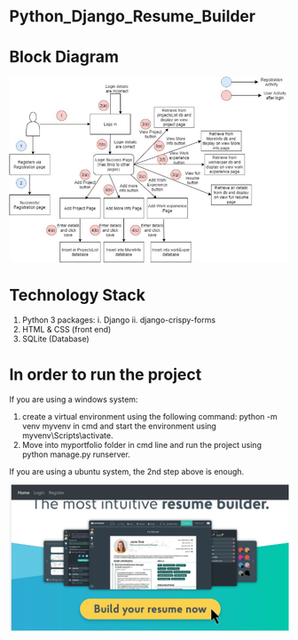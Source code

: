 # Python_Django_Resume_Builder
# Block Diagram
![image](https://github.com/Aishwariyavalli/Python_Django_Resume_Builder/blob/master/Python_django_project_blockdiag.jpg)
# Technology Stack
1.	Python 3 packages:
  i.	Django
  ii.	django-crispy-forms
2.	HTML & CSS (front end)
3.	SQLite (Database)
# In order to run the project
If you are using a windows system:
  1.	create a virtual environment using the following command: python -m venv myvenv in cmd and start the environment using myvenv\Scripts\activate. 
  2.	Move into myportfolio folder in cmd line and run the project using python manage.py runserver. 
  
If you are using a ubuntu system, the 2nd step above is enough.

![image](https://github.com/Aishwariyavalli/Python_Django_Resume_Builder/blob/master/homePage.JPG)
